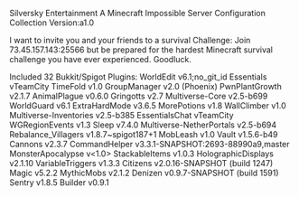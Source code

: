 Silversky Entertainment
A Minecraft Impossible Server Configuration Collection
Version:a1.0

I want to invite you and your friends to a survival Challenge: 
Join 73.45.157.143:25566 but be prepared for the hardest Minecraft survival challenge you have ever experienced. 
Goodluck.

Included 32 Bukkit/Spigot Plugins:
WorldEdit v6.1;no_git_id 
Essentials vTeamCity
TimeFold v1.0
GroupManager v2.0 (Phoenix)
PwnPlantGrowth v2.1.7
AnimalPlague v0.6.0
Gringotts v2.7
Multiverse-Core v2.5-b699
WorldGuard v6.1
ExtraHardMode v3.6.5
MorePotions v1.8
WallClimber v1.0 
Multiverse-Inventories v2.5-b385
EssentialsChat vTeamCity
WGRegionEvents v1.3
Sleep v7.4.0
Multiverse-NetherPortals v2.5-b694
Rebalance_Villagers v1.8.7~spigot187+1
MobLeash v1.0
Vault v1.5.6-b49
Cannons v2.3.7
CommandHelper v3.3.1-SNAPSHOT:2693-88990a9,master
MonsterApocalypse v<1.0>
StackableItems v1.0.3
HolographicDisplays v2.1.10
VariableTriggers v1.3.3
Citizens v2.0.16-SNAPSHOT (build 1247)
Magic v5.2.2 
MythicMobs v2.1.2
Denizen v0.9.7-SNAPSHOT (build 1591)
Sentry v1.8.5
Builder v0.9.1